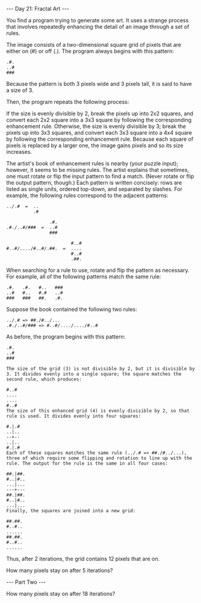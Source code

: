 --- Day 21: Fractal Art ---

You find a program trying to generate some art. It uses a strange process that involves repeatedly enhancing the detail of an image through a set of rules.

The image consists of a two-dimensional square grid of pixels that are either on (#) or off (.). The program always begins with this pattern:
```
.#.
..#
###
```
Because the pattern is both 3 pixels wide and 3 pixels tall, it is said to have a size of 3.

Then, the program repeats the following process:

If the size is evenly divisible by 2, break the pixels up into 2x2 squares, and convert each 2x2 square into a 3x3 square by following the corresponding enhancement rule.
Otherwise, the size is evenly divisible by 3; break the pixels up into 3x3 squares, and convert each 3x3 square into a 4x4 square by following the corresponding enhancement rule.
Because each square of pixels is replaced by a larger one, the image gains pixels and so its size increases.

The artist's book of enhancement rules is nearby (your puzzle input); however, it seems to be missing rules. The artist explains that sometimes, one must rotate or flip the input pattern to find a match. (Never rotate or flip the output pattern, though.) Each pattern is written concisely: rows are listed as single units, ordered top-down, and separated by slashes. For example, the following rules correspond to the adjacent patterns:
```
../.#  =  ..
          .#

                .#.
.#./..#/###  =  ..#
                ###

                        #..#
#..#/..../#..#/.##.  =  ....
                        #..#
                        .##.
```
When searching for a rule to use, rotate and flip the pattern as necessary. For example, all of the following patterns match the same rule:
```
.#.   .#.   #..   ###
..#   #..   #.#   ..#
###   ###   ##.   .#.
```
Suppose the book contained the following two rules:
```
../.# => ##./#../...
.#./..#/### => #..#/..../..../#..#
```
As before, the program begins with this pattern:
```
.#.
..#
###

The size of the grid (3) is not divisible by 2, but it is divisible by 3. It divides evenly into a single square; the square matches the second rule, which produces:

#..#
....
....
#..#
The size of this enhanced grid (4) is evenly divisible by 2, so that rule is used. It divides evenly into four squares:

#.|.#
..|..
--+--
..|..
#.|.#
Each of these squares matches the same rule (../.# => ##./#../...), three of which require some flipping and rotation to line up with the rule. The output for the rule is the same in all four cases:

##.|##.
#..|#..
...|...
---+---
##.|##.
#..|#..
...|...
Finally, the squares are joined into a new grid:

##.##.
#..#..
......
##.##.
#..#..
......
```
Thus, after 2 iterations, the grid contains 12 pixels that are on.

How many pixels stay on after 5 iterations?

--- Part Two ---

How many pixels stay on after 18 iterations?
